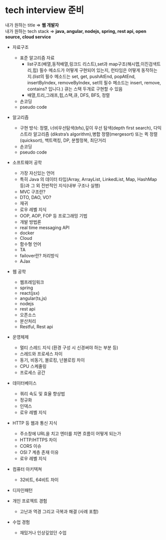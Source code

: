 # tech interview 준비

내가 원하는 title => **웹 개발자** <br>
내가 원하는 tech stack => **java, angular, nodejs, spring, rest api, open source, cloud service**

- 자료구조

  - 표준 알고리즘 자료
    - list구조(배열,동적배열,링크드 리스트),set과 map구조(해시맵,이진검색트리,힙) 필수 메소드가 어떻게 구현되어 있는지, 런타임은 어떻게 동작하는지.(list의 필수 메소드는 set, get, pushAtEnd, popAtEnd, insertByIndex, removeByIndex, set의 필수 메소드는 insert, remove, contains? 입니다.) 큐는 스택 두개로 구현할 수 있음
    - 배열,트리,그래프,힙,스택,큐, DFS, BFS, 정렬
  - 손코딩
  - pseudo code

- 알고리즘

  - 구현 방식: 정렬, 너비우선탐색(bfs),깊이 우선 탐색(depth first search), 다익스트라 알고리즘 (dikstra’s algorithm),병합 정렬(mergesort) 또는 퀵 정렬(quicksort), 백트랙킹, DP, 분할정복, 최단거리
  - 손코딩
  - pseudo code

- 소프트웨어 공학

  - 가장 자신있는 언어
  - 특히 Java 의 데이터 타입(Array, ArrayList, LinkedList, Map, HashMap 등)과 그 외 전반적인 지식(내부 구조나 실행)
  - MVC 구조란?
  - DTO, DAO, VO?
  - 재귀
  - 로우 레벨 지식
  - OOP, AOP, FOP 등 프로그래밍 기법
  - 개발 방법론
  - real time messaging API
  - docker
  - Cloud
  - 함수형 언어
  - TA
  - failover란? 처리방식
  - AJax

* 웹 공학

  - 웹프레임워크
  - spring
  - react(jsx)
  - angular(ts,js)
  - nodejs
  - rest api
  - 오픈소스
  - 분산처리
  - Restful, Rest api

* 운영체제

  - 멀티 스레드 지식 (환경 구성 시 신경써야 하는 부분 등)
  - 스레드와 프로세스 차이
  - 동기, 비동기, 블로킹, 넌블로킹 차이
  - CPU 스케줄링
  - 프로세스 공간

* 데이터베이스

  - 쿼리 속도 및 효율 향상법
  - 정규화
  - 인덱스
  - 로우 레벨 지식

* HTTP 등 웹과 통신 지식

  - 주소창에 URL을 치고 엔터를 치면 흐름이 어떻게 되는가
  - HTTP/HTTPS 차이
  - CORS 이슈
  - OSI 7 계층 존재 이유
  - 로우 레벨 지식

* 컴퓨터 아키텍쳐

  - 32비트, 64비트 차이

* 디자인패턴
* 개인 프로젝트 경험
  - 고난과 역경 그리고 극복과 해결 (사례 포함)
* 수업 경험
  - 재밌거나 인상깊었던 수업
